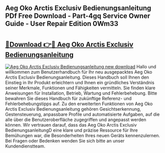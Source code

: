 ## Aeg Oko Arctis Exclusiv Bedienungsanleitung PDf Free Download - Part-4gq Service Owner Guide - User Repair Edition 0Wm33

# <h2><a href="http://df4v5p.blite.top/?on=Aeg+Oko+Arctis+Exclusiv+Bedienungsanleitung">🔗Download 👉🔴 Aeg Oko Arctis Exclusiv Bedienungsanleitung</a></h2>

[![Aeg Oko Arctis Exclusiv Bedienungsanleitung new download](https://i.imgur.com/lujVjoI.png)](http://df4v5p.blite.top/?on=Aeg+Oko+Arctis+Exclusiv+Bedienungsanleitung)
Hallo und willkommen zum Benutzerhandbuch für Ihr neu ausgepacktes Aeg Oko Arctis Exclusiv Bedienungsanleitung. Dieses Handbuch soll Ihnen den Einstieg in Ihr Produkt erleichtern und Ihnen ein gründliches Verständnis seiner Merkmale, Funktionen und Fähigkeiten vermitteln. Sie finden klare Anweisungen für Installation, Betrieb, Wartung und Fehlerbehebung. Bitte bewahren Sie dieses Handbuch für zukünftige Referenz- und Fehlerbehebungstipps auf. Zu den erweiterten Funktionen von Aeg Oko Arctis Exclusiv Bedienungsanleitung gehören Gesichtserkennung, Gestensteuerung, anpassbare Profile und automatisierte Aufgaben, auf die alle über die Benutzeroberfläche zugegriffen und angepasst werden können. Wir vertrauen darauf, dass das Aeg Oko Arctis Exclusiv BedienungsanleitungD eine klare und präzise Ressource für Ihre Bemühungen war, die Besonderheiten Ihres neuen Geräts kennenzulernen. Bei Fragen oder Bedenken wenden Sie sich bitte an unser Kundendienstteam.
